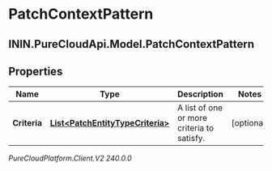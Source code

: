 # PatchContextPattern

## ININ.PureCloudApi.Model.PatchContextPattern

## Properties

|Name | Type | Description | Notes|
|------------ | ------------- | ------------- | -------------|
| **Criteria** | [**List&lt;PatchEntityTypeCriteria&gt;**](PatchEntityTypeCriteria) | A list of one or more criteria to satisfy. | [optional] |



_PureCloudPlatform.Client.V2 240.0.0_

